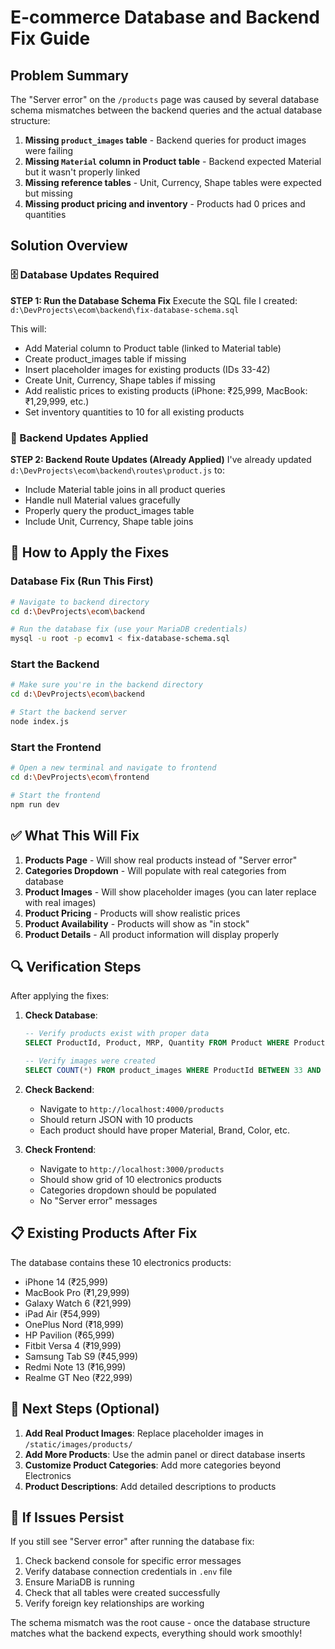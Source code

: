 # E-commerce Database and Backend Fix Guide

## Problem Summary
The "Server error" on the `/products` page was caused by several database schema mismatches between the backend queries and the actual database structure:

1. **Missing `product_images` table** - Backend queries for product images were failing
2. **Missing `Material` column in Product table** - Backend expected Material but it wasn't properly linked
3. **Missing reference tables** - Unit, Currency, Shape tables were expected but missing
4. **Missing product pricing and inventory** - Products had 0 prices and quantities

## Solution Overview

### 🗄️ Database Updates Required

**STEP 1: Run the Database Schema Fix**
Execute the SQL file I created: `d:\DevProjects\ecom\backend\fix-database-schema.sql`

This will:
- Add Material column to Product table (linked to Material table)
- Create product_images table if missing  
- Insert placeholder images for existing products (IDs 33-42)
- Create Unit, Currency, Shape tables if missing
- Add realistic prices to existing products (iPhone: ₹25,999, MacBook: ₹1,29,999, etc.)
- Set inventory quantities to 10 for all existing products

### 🔧 Backend Updates Applied

**STEP 2: Backend Route Updates (Already Applied)**
I've already updated `d:\DevProjects\ecom\backend\routes\product.js` to:
- Include Material table joins in all product queries
- Handle null Material values gracefully
- Properly query the product_images table
- Include Unit, Currency, Shape table joins

## 🚀 How to Apply the Fixes

### Database Fix (Run This First)
```bash
# Navigate to backend directory
cd d:\DevProjects\ecom\backend

# Run the database fix (use your MariaDB credentials)
mysql -u root -p ecomv1 < fix-database-schema.sql
```

### Start the Backend
```bash
# Make sure you're in the backend directory
cd d:\DevProjects\ecom\backend

# Start the backend server
node index.js
```

### Start the Frontend  
```bash
# Open a new terminal and navigate to frontend
cd d:\DevProjects\ecom\frontend

# Start the frontend
npm run dev
```

## ✅ What This Will Fix

1. **Products Page** - Will show real products instead of "Server error"
2. **Categories Dropdown** - Will populate with real categories from database
3. **Product Images** - Will show placeholder images (you can later replace with real images)
4. **Product Pricing** - Products will show realistic prices
5. **Product Availability** - Products will show as "in stock"
6. **Product Details** - All product information will display properly

## 🔍 Verification Steps

After applying the fixes:

1. **Check Database**:
   ```sql
   -- Verify products exist with proper data
   SELECT ProductId, Product, MRP, Quantity FROM Product WHERE ProductId BETWEEN 33 AND 42;
   
   -- Verify images were created
   SELECT COUNT(*) FROM product_images WHERE ProductId BETWEEN 33 AND 42;
   ```

2. **Check Backend**:
   - Navigate to `http://localhost:4000/products` 
   - Should return JSON with 10 products
   - Each product should have proper Material, Brand, Color, etc.

3. **Check Frontend**:
   - Navigate to `http://localhost:3000/products`
   - Should show grid of 10 electronics products
   - Categories dropdown should be populated
   - No "Server error" messages

## 📋 Existing Products After Fix

The database contains these 10 electronics products:
- iPhone 14 (₹25,999)
- MacBook Pro (₹1,29,999) 
- Galaxy Watch 6 (₹21,999)
- iPad Air (₹54,999)
- OnePlus Nord (₹18,999)
- HP Pavilion (₹65,999)
- Fitbit Versa 4 (₹19,999)
- Samsung Tab S9 (₹45,999)
- Redmi Note 13 (₹16,999)
- Realme GT Neo (₹22,999)

## 🎯 Next Steps (Optional)

1. **Add Real Product Images**: Replace placeholder images in `/static/images/products/`
2. **Add More Products**: Use the admin panel or direct database inserts
3. **Customize Product Categories**: Add more categories beyond Electronics
4. **Product Descriptions**: Add detailed descriptions to products

## 🐛 If Issues Persist

If you still see "Server error" after running the database fix:

1. Check backend console for specific error messages
2. Verify database connection credentials in `.env` file
3. Ensure MariaDB is running
4. Check that all tables were created successfully
5. Verify foreign key relationships are working

The schema mismatch was the root cause - once the database structure matches what the backend expects, everything should work smoothly!